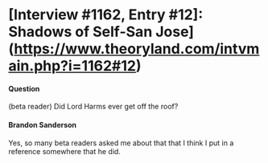 # [Interview #1162, Entry #12]: Shadows of Self-San Jose](https://www.theoryland.com/intvmain.php?i=1162#12)

#### Question

(beta reader) Did Lord Harms ever get off the roof?

#### Brandon Sanderson

Yes, so many beta readers asked me about that that I think I put in a reference somewhere that he did.

